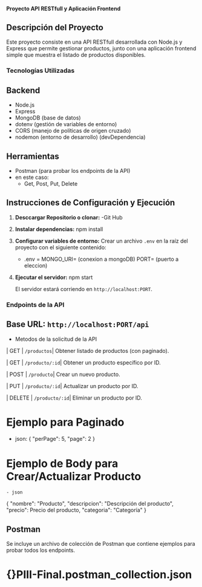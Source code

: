 #### Proyecto API RESTfull y Aplicación Frontend

## Descripción del Proyecto
Este proyecto consiste en una API RESTfull desarrollada con Node.js y Express que permite gestionar productos, junto con una aplicación frontend simple que muestra el listado de productos disponibles.

### Tecnologías Utilizadas

## Backend
- Node.js
- Express
- MongoDB (base de datos)
- dotenv (gestión de variables de entorno)
- CORS (manejo de políticas de origen cruzado)
- nodemon (entorno de desarrollo) (devDependencia)

## Herramientas
- Postman (para probar los endpoints de la API)
- en este caso:
    - Get, Post, Put, Delete

## Instrucciones de Configuración y Ejecución

1. **Desccargar Repositorio o clonar:**
    -Git Hub

2. **Instalar dependencias:**
   npm install

3. **Configurar variables de entorno:**
   Crear un archivo `.env` en la raíz del proyecto con el siguiente contenido:
   - .env = 
   MONGO_URI= (conexion a mongoDB)
   PORT= (puerto a eleccion)

4. **Ejecutar el servidor:**
   npm start

   El servidor estará corriendo en `http://localhost:PORT`.


### Endpoints de la API

## Base URL: `http://localhost:PORT/api`

- Metodos de la solicitud de la API

| GET    | `/productos`| Obtener listado de productos (con paginado).

| GET    | `/producto/:id`| Obtener un producto específico por ID. 

| POST   | `/producto`| Crear un nuevo producto.          

| PUT    | `/producto/:id`| Actualizar un producto por ID.    

| DELETE | `/producto/:id`| Eliminar un producto por ID.      

# Ejemplo para Paginado
 - json:
{
  "perPage": 5,
  "page": 2
}


# Ejemplo de Body para Crear/Actualizar Producto
    - json
{
  "nombre": "Producto",
  "descripcion": "Descripción del producto",
  "precio": Precio del producto,
  "categoria": "Categoría"
}

## Postman

Se incluye un archivo de colección de Postman que contiene ejemplos para probar todos los endpoints.

# {}PIII-Final.postman_collection.json
